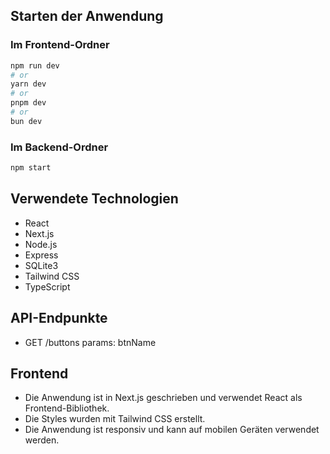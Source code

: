 
## Starten der Anwendung

### Im Frontend-Ordner
```bash
npm run dev
# or
yarn dev
# or
pnpm dev
# or
bun dev
```
### Im Backend-Ordner
```bash
npm start
```

## Verwendete Technologien
- React
- Next.js
- Node.js
- Express
- SQLite3
- Tailwind CSS
- TypeScript


## API-Endpunkte
- GET /buttons 
    params: btnName


## Frontend
- Die Anwendung ist in Next.js geschrieben und verwendet React als Frontend-Bibliothek.
- Die Styles wurden mit Tailwind CSS erstellt.
- Die Anwendung ist responsiv und kann auf mobilen Geräten verwendet werden.

